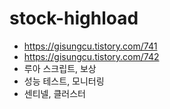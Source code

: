 # stock-highload
- https://gisungcu.tistory.com/741
- https://gisungcu.tistory.com/742
- 루아 스크립트, 보상
- 성능 테스트, 모니터링
- 센티넬, 클러스터
